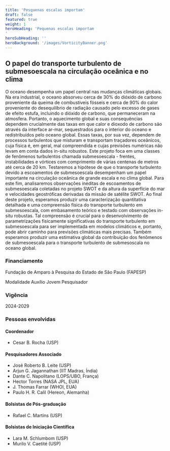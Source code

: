 ```yaml
---
title: 'Pesquenas escalas importam'
draft: false
featured: true
weight: 1
heroHeading: 'Pequenas escalas importam
'
heroSubHeading: ''
heroBackground: '/images/VorticityBanner.png'
---
```


##  O papel do transporte turbulento de submesoescala na circulação oceânica e no clima

O oceano desempenha um papel central nas mudanças climáticas globais. Na era industrial, o oceano absorveu cerca de 30% do dióxido de carbono proveniente da queima de combustíveis fósseis e cerca de 90% do calor proveniente do desequilíbrio de radiação causado pelo excesso de gases de efeito estufa, incluindo o dióxido de carbono, que permaneceram na atmosfera. Portanto, o aquecimento global e suas consequências dependem crucialmente das taxas em que calor e dioxodo de carbono são através da interface ar-mar, sequestrados para o interior do oceano e redistribuídos pelo oceano global. Essas taxas, por sua vez, dependem de processos turbulentos que misturam e transportam traçadores oceânicos, cuja física é, em geral, mal compreendida e cujas previsões numéricas não levam em conta dados in-situ robustos. Este projeto foca em uma classes de fenômenos turbulentos chamada submesoescala - frentes, instabilidades e vórtices com comprimento de várias centenas de metros até cerca de 20 km. Testaremos a hipótese de que o transporte turbulento devido a escoamentos de submesoescala desempenham um papel importante na circulação oceânica de grande escala e no clima global. Para este fim, analisaremos observações inéditas de escoamentos de submesoescala coletadas no projeto SWOT e da altura da superfície do mar e velocidades geostróficas derivadas da missão de satélite SWOT. Ao final deste projeto, esperamos produzir uma caracterização quantitativa detalhada e uma compreensão física do transporte turbulento em submesoescala, com embasamento teórico e testado com observações in-situ robustas. Tal compreensão é crucial para o desenvolvimento de parametrizações fisicamente significativas do transporte turbulento em submesoescala para ser implementada em modelos climáticos e, portanto, pode abrir caminho para previsões climáticas mais precisas. Também esperamos produzir uma estimativa global da contribuição dos fenômenos de submesoescala para o transporte turbulento de submesoscala no oceano global. 

### Financiamento
Fundação de Amparo à Pesquisa do Estado de São Paulo (FAPESP)

Modalidade Auxílio Jovem Pesquisador 

### Vigência 
2024-2029

### Pessoas envolvidas

#### Coordenador
- Cesar B. Rocha (USP)

#### Pesquisadores Associado
- José Roberto B. Leite (USP)
- Arjun G. Jagannathan (IIT Madras, Índia)
- Dante C. Napolitano (LOPS/UBO, França)
- Hector Torres (NASA JPL, EUA)
- J. Thomas Farrar (WHOI, EUA)
- Paulo H. R. Calil (Hereon, Alemanha)

#### Bolsistas de Pós-graduação
- Rafael C. Martins (USP)

#### Bolsistas de Iniciação Científica
- Lara M. Schlumbom (USP)
- Murilo V. Caetité (USP)


